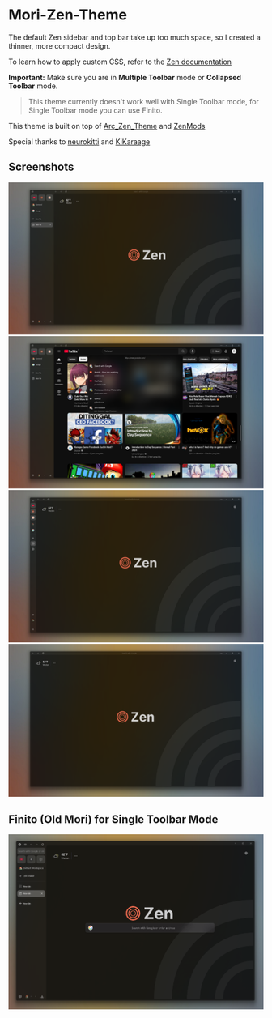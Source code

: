 # Mori-Zen-Theme

The default Zen sidebar and top bar take up too much space, so I created a thinner, more compact design.

To learn how to apply custom CSS, refer to the [Zen documentation](https://docs.zen-browser.app/guides/live-editing)

**Important:** Make sure you are in **Multiple Toolbar** mode or **Collapsed Toolbar** mode. 
 > This theme currently doesn't work well with Single Toolbar mode, for Single Toolbar mode you can use Finito.

This theme is built on top of [Arc_Zen_Theme](https://github.com/neurokitti/Arc_Zen_Theme/tree/main) and [ZenMods](https://github.com/KiKaraage/ZenMods/tree/main/%5BSetup%5D%20Arc%20Mode%20on%20Zen)

Special thanks to [neurokitti](https://github.com/neurokitti) and [KiKaraage](https://github.com/KiKaraage)

## Screenshots

![Screenshot 1](https://github.com/ikoshura/Mori-Zen-Theme/blob/main/Assets/Screenshot1.png)  
![Screenshot 2](https://github.com/ikoshura/Mori-Zen-Theme/blob/main/Assets/Screenshot.png)  
![Screenshot 3](https://github.com/ikoshura/Mori-Zen-Theme/blob/main/Assets/Screenshot3.png)  
![Screenshot 4](https://github.com/ikoshura/Mori-Zen-Theme/blob/main/Assets/Screenshot4.png)

## Finito (Old Mori) for Single Toolbar Mode
![Finito](https://github.com/ikoshura/Mori-Zen-Theme/blob/main/Assets/Screenshot5.png)
